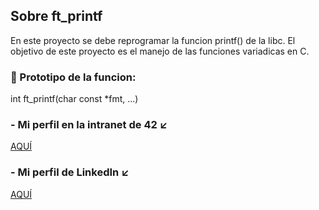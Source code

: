 ## Sobre ft_printf

En este proyecto se debe reprogramar la funcion printf() de la libc. El objetivo de este proyecto es el manejo de las funciones variadicas en C.

### 🔹 Prototipo de la funcion:
int	ft_printf(char const *fmt, ...)

### - Mi perfil en la intranet de 42 ↙️
[AQUÍ](https://profile.intra.42.fr/users/mgimon-c)

### - Mi perfil de LinkedIn ↙️
[AQUÍ](https://www.linkedin.com/in/mgimon-c/)

